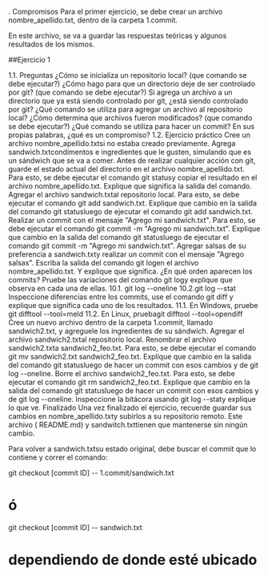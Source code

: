 . Compromisos
Para el primer ejercicio, se debe crear un archivo nombre_apellido.txt, dentro de la carpeta 1.commit.

En este archivo, se va a guardar las respuestas teóricas y algunos resultados de los mismos.

##Ejercicio 1

1.1. Preguntas
¿Cómo se inicializa un repositorio local? (que comando se debe ejecutar?)
¿Cómo hago para que un directorio deje de ser controlado por git? (que comando se debe ejecutar?)
Si agrega un archivo a un directorio que ya está siendo controlado por git, ¿está siendo controlado por git?
¿Qué comando se utiliza para agregar un archivo al repositorio local?
¿Cómo determina que archivos fueron modificados? (que comando se debe ejecutar?)
¿Qué comando se utiliza para hacer un commit?
En sus propias palabras, ¿qué es un compromiso?
1.2. Ejercicio práctico
Cree un archivo nombre_apellido.txtsi no estaba creado previamente.
Agrega sandwich.txtcondimentos e ingredientes que le gusten, simulando que es un sándwich que se va a comer.
Antes de realizar cualquier acción con git, guarde el estado actual del directorio en el archivo nombre_apellido.txt. Para esto, se debe ejecutar el comando git statusy copiar el resultado en el archivo nombre_apellido.txt. Explique que significa la salida del comando.
Agregar el archivo sandwich.txtal repositorio local. Para esto, se debe ejecutar el comando git add sandwich.txt.
Explique que cambio en la salida del comando git statusluego de ejecutar el comando git add sandwich.txt.
Realizar un commit con el mensaje "Agrego mi sandwich.txt". Para esto, se debe ejecutar el comando git commit -m "Agrego mi sandwich.txt".
Explique que cambio en la salida del comando git statusluego de ejecutar el comando git commit -m "Agrego mi sandwich.txt".
Agregar salsas de su preferencia a sandwich.txty realizar un commit con el mensaje "Agrego salsas".
Escriba la salida del comando git logen el archivo nombre_apellido.txt. Y explique que significa. ¿En qué orden aparecen los commits?
Pruebe las variaciones del comando git logy explique que observa en cada una de ellas. 10.1. git log --oneline 10.2.git log --stat
Inspeccione diferencias entre los commits, use el comando git diff y explique que significa cada uno de los resultados. 11.1. En Windows, pruebe git difftool --tool=meld <hash> 11.2. En Linux, pruebagit difftool --tool=opendiff <hash>
Cree un nuevo archivo dentro de la carpeta 1.commit, llamado sandwich2.txt, y agreguele los ingredientes de su sándwich.
Agregar el archivo sandwich2.txtal repositorio local.
Renombrar el archivo sandwich2.txta sandwich2_feo.txt. Para esto, se debe ejecutar el comando git mv sandwich2.txt sandwich2_feo.txt. Explique que cambio en la salida del comando git statusluego de hacer un commit con esos cambios y de git log --oneline.
Borre el archivo sandwich2_feo.txt. Para esto, se debe ejecutar el comando git rm sandwich2_feo.txt. Explique que cambio en la salida del comando git statusluego de hacer un commit con esos cambios y de git log --oneline.
Inspeccione la bitácora usando git log --staty explique lo que ve.
Finalizado
Una vez finalizado el ejercicio, recuerde guardar sus cambios en nombre_apellido.txty subirlos a su repositorio remoto. Este archivo ( README.md) y sandwitch.txttienen que mantenerse sin ningún cambio.

Para volver a sandwich.txtsu estado original, debe buscar el commit que lo contiene y correr el comando:

git checkout [commit ID] -- 1.commit/sandwich.txt

# ó

git checkout [commit ID] -- sandwich.txt

# dependiendo de donde esté ubicado
